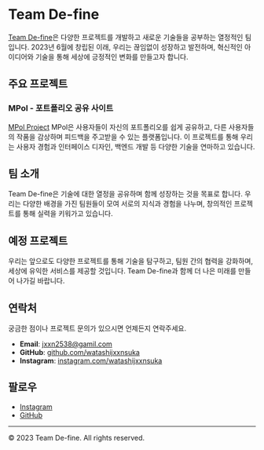 # Team De-fine

[Team De-fine](https://watashijxxnsuka.github.io/Team_De-Fine.github.io/)은 다양한 프로젝트를 개발하고 새로운 기술들을 공부하는 열정적인 팀입니다. 2023년 6월에 창립된 이래, 우리는 끊임없이 성장하고 발전하며, 혁신적인 아이디어와 기술을 통해 세상에 긍정적인 변화를 만들고자 합니다.

## 주요 프로젝트

### MPol - 포트폴리오 공유 사이트
[MPol Project](https://watashijxxnsuka.github.io/MPol.github.io/)
MPol은 사용자들이 자신의 포트폴리오를 쉽게 공유하고, 다른 사용자들의 작품을 감상하며 피드백을 주고받을 수 있는 플랫폼입니다. 이 프로젝트를 통해 우리는 사용자 경험과 인터페이스 디자인, 백엔드 개발 등 다양한 기술을 연마하고 있습니다.

## 팀 소개
Team De-fine은 기술에 대한 열정을 공유하며 함께 성장하는 것을 목표로 합니다. 우리는 다양한 배경을 가진 팀원들이 모여 서로의 지식과 경험을 나누며, 창의적인 프로젝트를 통해 실력을 키워가고 있습니다.

## 예정 프로젝트
우리는 앞으로도 다양한 프로젝트를 통해 기술을 탐구하고, 팀원 간의 협력을 강화하며, 세상에 유익한 서비스를 제공할 것입니다. Team De-fine과 함께 더 나은 미래를 만들어 나가길 바랍니다.

## 연락처
궁금한 점이나 프로젝트 문의가 있으시면 언제든지 연락주세요.

- **Email**: [jxxn2538@gamil.com](mailto:jxxn2538@gamil.com)
- **GitHub**: [github.com/watashijxxnsuka]([https://github.com/watashijxxnsuka](https://github.com/watashijxxnsuka))
- **Instagram**: [instagram.com/watashijxxnsuka](https://instagram.com/watashijxxnsuka)

## 팔로우
- [Instagram](https://instagram.com/watashijxxnsuka)
- [GitHub](https://github.com/watashijxxnsuka)

---

&copy; 2023 Team De-fine. All rights reserved.
